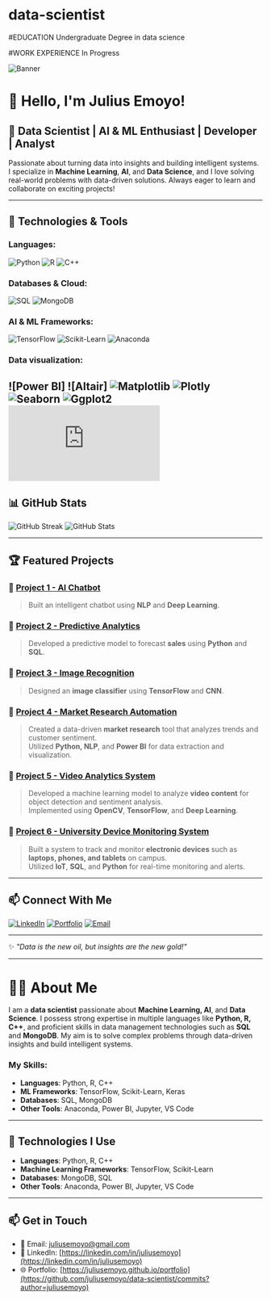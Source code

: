 # data-scientist

#EDUCATION
Undergraduate Degree in data science

#WORK EXPERIENCE
In Progress

![Banner](https://your-banner-image-url.com)

# 👋 Hello, I'm **Julius Emoyo**!
## 🚀 Data Scientist | AI & ML Enthusiast | Developer | Analyst

Passionate about turning data into insights and building intelligent systems. I specialize in **Machine Learning**, **AI**, and **Data Science**, and I love solving real-world problems with data-driven solutions. Always eager to learn and collaborate on exciting projects!

---

## 🔧 Technologies & Tools

### **Languages:**  
![Python](https://img.shields.io/badge/Python-3776AB?style=for-the-badge&logo=python&logoColor=white)
![R](https://img.shields.io/badge/R-276DC3?style=for-the-badge&logo=r&logoColor=white)
![C++](https://img.shields.io/badge/C++-00599C?style=for-the-badge&logo=c%2B%2B&logoColor=white)

### **Databases & Cloud:**  
![SQL](https://img.shields.io/badge/SQL-4479A1?style=for-the-badge&logo=sqlite&logoColor=white)
![MongoDB](https://img.shields.io/badge/MongoDB-4EA94B?style=for-the-badge&logo=mongodb&logoColor=white)

### **AI & ML Frameworks:**  
![TensorFlow](https://img.shields.io/badge/TensorFlow-FF6F00?style=for-the-badge&logo=tensorflow&logoColor=white)
![Scikit-Learn](https://img.shields.io/badge/Scikit--Learn-F7931E?style=for-the-badge&logo=scikit-learn&logoColor=white)
![Anaconda](https://img.shields.io/badge/Anaconda-44A833?style=for-the-badge&logo=anaconda&logoColor=white)

### **Data visualization:**
![Power BI]
![Altair]
![Matplotlib](https://logo.svgcdn.com/l/matplotlib.png)
![Plotly](https://plotly.com/brand-guidelines/)
![Seaborn](https://logo.svgcdn.com/l/seaborn.svg)
![Ggplot2](https://upload.wikimedia.org/wikipedia/commons/1/1b/Ggplot2_logo.svg)
![Tableau](https://logowik.com/tableau-logo-vector-svg-png-free-download-22089.html)
---

## 📊 GitHub Stats
![GitHub Streak](https://github-readme-streak-stats.herokuapp.com/?user=juliusemoyo&theme=dark)
![GitHub Stats](https://github-readme-stats.vercel.app/api?username=juliusemoyo&show_icons=true&theme=dark)

---

## 🏆 Featured Projects

### 📌 [Project 1 - AI Chatbot](https://github.com/juliusemoyo/project1)
> Built an intelligent chatbot using **NLP** and **Deep Learning**.

### 📌 [Project 2 - Predictive Analytics](https://github.com/juliusemoyo/project2)
> Developed a predictive model to forecast **sales** using **Python** and **SQL**.

### 📌 [Project 3 - Image Recognition](https://github.com/juliusemoyo/project3)
> Designed an **image classifier** using **TensorFlow** and **CNN**.

### 📌 [Project 4 - Market Research Automation](https://github.com/juliusemoyo/market-research-automation)
> Created a data-driven **market research** tool that analyzes trends and customer sentiment.  
> Utilized **Python, NLP**, and **Power BI** for data extraction and visualization.

### 📌 [Project 5 - Video Analytics System](https://github.com/juliusemoyo/video-analytics-system)
> Developed a machine learning model to analyze **video content** for object detection and sentiment analysis.  
> Implemented using **OpenCV**, **TensorFlow**, and **Deep Learning**.

### 📌 [Project 6 - University Device Monitoring System](https://github.com/juliusemoyo/university-device-monitoring-system)
> Built a system to track and monitor **electronic devices** such as **laptops, phones, and tablets** on campus.  
> Utilized **IoT**, **SQL**, and **Python** for real-time monitoring and alerts.

---

## 📫 Connect With Me
[![LinkedIn](https://img.shields.io/badge/LinkedIn-0A66C2?style=for-the-badge&logo=linkedin&logoColor=white)](https://linkedin.com/in/juliusemoyo)
[![Portfolio](https://img.shields.io/badge/Portfolio-000?style=for-the-badge&logo=firefox&logoColor=white)](https://github.com/juliusemoyo/data-scientist/commits?author=juliusemoyo)
[![Email](https://img.shields.io/badge/Email-D14836?style=for-the-badge&logo=gmail&logoColor=white)](mailto:juliusemoyo@gmail.com)

---

✨ _"Data is the new oil, but insights are the new gold!"_

---

# 👨‍💻 About Me

I am a **data scientist** passionate about **Machine Learning, AI**, and **Data Science**. I possess strong expertise in multiple languages like **Python, R, C++**, and proficient skills in data management technologies such as **SQL** and **MongoDB**. My aim is to solve complex problems through data-driven insights and build intelligent systems.

### My Skills:
- **Languages**: Python, R, C++
- **ML Frameworks**: TensorFlow, Scikit-Learn, Keras
- **Databases**: SQL, MongoDB
- **Other Tools**: Anaconda, Power BI, Jupyter, VS Code
---

## 🔧 Technologies I Use

- **Languages**: Python, R, C++
- **Machine Learning Frameworks**: TensorFlow, Scikit-Learn
- **Databases**: MongoDB, SQL
- **Other Tools**: Anaconda, Power BI, Jupyter, VS Code

---

## 📫 Get in Touch

- 📧 Email: [juliusemoyo@gmail.com](mailto:juliusemoyo@gmail.com)
- 🔗 LinkedIn: [https://linkedin.com/in/juliusemoyo](https://linkedin.com/in/juliusemoyo)
- 🌐 Portfolio: [https://juliusemoyo.github.io/portfolio](https://github.com/juliusemoyo/data-scientist/commits?author=juliusemoyo) 
